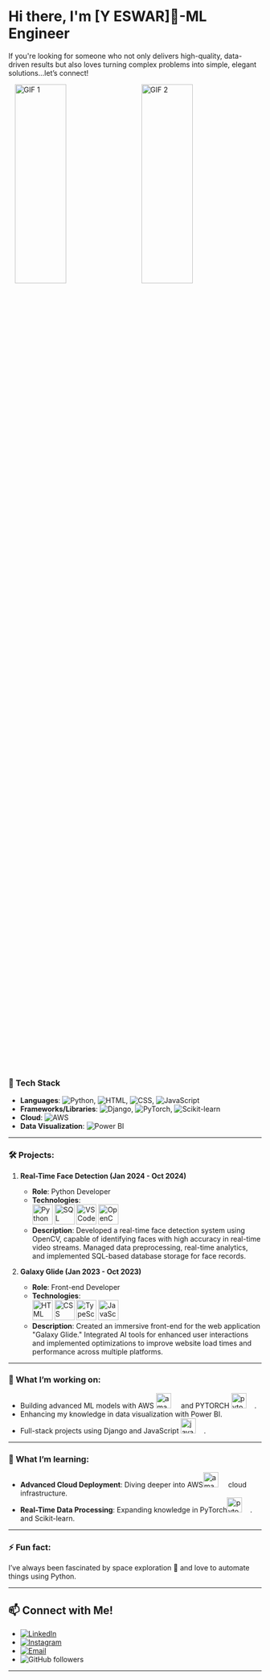 # Hi there, I'm [Y ESWAR]🌟-ML Engineer
If you're looking for someone who not only delivers high-quality, data-driven results but also loves turning complex problems into simple, elegant solutions...let’s connect!

<div style="display: flex; justify-content: space-around; height: 50%; width: 100%;">

  <img src="https://media.giphy.com/media/vA2EUQWPNSfCg/giphy.gif?cid=790b76112e0cgy1upi36tev6fguf7yrf1k70k1jf84g76uv8&ep=v1_gifs_search&rid=giphy.gif&ct=g" alt="GIF 1" width="45%" height="auto" />
  
  <img src="https://media.giphy.com/media/UUNlWv7pmr516/giphy.gif?cid=ecf05e47a7hhxaaiy9842q42vgkbba7qowg9dxv19hon7bsj&ep=v1_gifs_search&rid=giphy.gif&ct=g" alt="GIF 2" width="45%" height="auto" />

</div>


### 💼 Tech Stack

- **Languages**: ![Python](https://img.shields.io/badge/-Python-3776AB?style=flat-square&logo=python&logoColor=white), ![HTML](https://img.shields.io/badge/-HTML-E34F26?style=flat-square&logo=html5&logoColor=white), ![CSS](https://img.shields.io/badge/-CSS-1572B6?style=flat-square&logo=css3&logoColor=white), ![JavaScript](https://img.shields.io/badge/-JavaScript-F7DF1E?style=flat-square&logo=javascript&logoColor=black)
- **Frameworks/Libraries**: ![Django](https://img.shields.io/badge/-Django-092E20?style=flat-square&logo=django&logoColor=white), ![PyTorch](https://img.shields.io/badge/-PyTorch-EE4C2C?style=flat-square&logo=pytorch&logoColor=white), ![Scikit-learn](https://img.shields.io/badge/-Scikit--learn-F7931E?style=flat-square&logo=scikit-learn&logoColor=white)
- **Cloud**: ![AWS](https://img.shields.io/badge/-Amazon%20AWS-232F3E?style=flat-square&logo=amazon-aws&logoColor=white)
- **Data Visualization**: ![Power BI](https://img.shields.io/badge/-Power%20BI-F2C811?style=flat-square&logo=power-bi&logoColor=black)

---
### 🛠️ Projects:

1. **Real-Time Face Detection (Jan 2024 - Oct 2024)**  
   - **Role**: Python Developer  
   - **Technologies**:  
     <img src="https://cdn.jsdelivr.net/gh/devicons/devicon/icons/python/python-original.svg" alt="Python" width="40" height="40"/> 
     <img src="https://cdn.jsdelivr.net/gh/devicons/devicon/icons/mysql/mysql-original-wordmark.svg" alt="SQL" width="40" height="40"/> 
     <img src="https://cdn.jsdelivr.net/gh/devicons/devicon/icons/vscode/vscode-original.svg" alt="VSCode" width="40" height="40"/> 
     <img src="https://cdn.jsdelivr.net/gh/devicons/devicon/icons/opencv/opencv-original.svg" alt="OpenCV" width="40" height="40"/>  
   - **Description**: Developed a real-time face detection system using OpenCV, capable of identifying faces with high accuracy in real-time video streams. Managed data preprocessing, real-time analytics, and implemented SQL-based database storage for face records.

2. **Galaxy Glide (Jan 2023 - Oct 2023)**  
   - **Role**: Front-end Developer  
   - **Technologies**:  
     <img src="https://cdn.jsdelivr.net/gh/devicons/devicon/icons/html5/html5-original.svg" alt="HTML" width="40" height="40"/> 
     <img src="https://cdn.jsdelivr.net/gh/devicons/devicon/icons/css3/css3-original.svg" alt="CSS" width="40" height="40"/> 
     <img src="https://cdn.jsdelivr.net/gh/devicons/devicon/icons/typescript/typescript-original.svg" alt="TypeScript" width="40" height="40"/> 
     <img src="https://cdn.jsdelivr.net/gh/devicons/devicon/icons/javascript/javascript-original.svg" alt="JavaScript" width="40" height="40"/>  
   - **Description**: Created an immersive front-end for the web application "Galaxy Glide." Integrated AI tools for enhanced user interactions and implemented optimizations to improve website load times and performance across multiple platforms.



---

### 🔭 What I’m working on:
- Building advanced ML models with AWS <img src="https://cdn.jsdelivr.net/gh/devicons/devicon/icons/amazonwebservices/amazonwebservices-line-wordmark.svg" height="30" alt="amazonwebservices logo"  />
  <img width="12" /> and PYTORCH <img src="https://cdn.jsdelivr.net/gh/devicons/devicon/icons/pytorch/pytorch-original.svg" height="30" alt="pytorch logo"  />
  <img width="12" />.
- Enhancing my knowledge in data visualization with Power BI.
- Full-stack projects using Django and JavaScript <img src="https://cdn.jsdelivr.net/gh/devicons/devicon/icons/javascript/javascript-original.svg" height="30" alt="javascript logo"  />
  <img width="12" />.

---

### 🌱 What I’m learning:
- **Advanced Cloud Deployment**: Diving deeper into AWS<img src="https://cdn.jsdelivr.net/gh/devicons/devicon/icons/amazonwebservices/amazonwebservices-line-wordmark.svg" height="30" alt="amazonwebservices logo"  />
  <img width="12" /> cloud infrastructure.
- **Real-Time Data Processing**: Expanding knowledge in PyTorch<img src="https://cdn.jsdelivr.net/gh/devicons/devicon/icons/pytorch/pytorch-original.svg" height="30" alt="pytorch logo"  />
  <img width="12" />. and Scikit-learn.

---

### ⚡ Fun fact:
I’ve always been fascinated by space exploration 🌌 and love to automate things using Python.

---

## 📫 Connect with Me!

- [![LinkedIn](https://img.shields.io/badge/-LinkedIn-0077B5?style=flat-square&logo=linkedin&logoColor=white)](https://www.linkedin.com/in/eswar854/)
- [![Instagram](https://img.shields.io/badge/-Instagram-E4405F?style=flat-square&logo=instagram&logoColor=white)](https://www.instagram.com/ishuu.me/)
- [![Email](https://img.shields.io/badge/-Email-D14836?style=flat-square&logo=gmail&logoColor=white)](mailto:eswaryadav8543@gmail.com)
- ![GitHub followers](https://img.shields.io/github/followers/ishuu9837?style=social)

---



